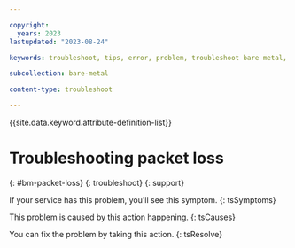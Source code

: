 ```yaml
---

copyright:
  years: 2023
lastupdated: "2023-08-24"

keywords: troubleshoot, tips, error, problem, troubleshoot bare metal, bare metal troubleshooting

subcollection: bare-metal

content-type: troubleshoot

---
```


{{site.data.keyword.attribute-definition-list}}

# Troubleshooting packet loss
{: #bm-packet-loss}
{: troubleshoot}
{: support}

If your service has this problem, you'll see this symptom.
{: tsSymptoms}

This problem is caused by this action happening.
{: tsCauses}

You can fix the problem by taking this action.
{: tsResolve}
